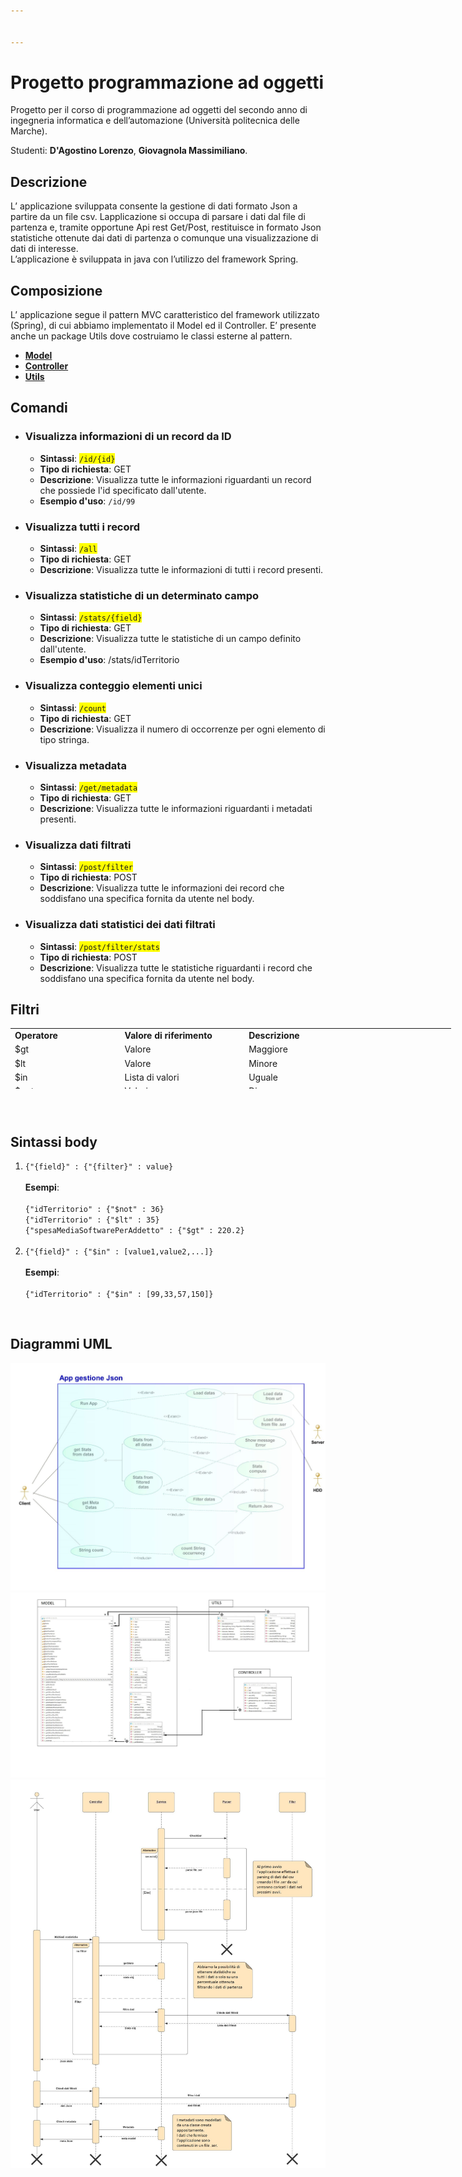 ```yaml
---


---
```


<h1 id="progetto-programmazione-ad-oggetti">Progetto programmazione ad oggetti</h1>
<p>Progetto per il corso di programmazione ad oggetti del secondo anno di ingegneria informatica e dell&rsquo;automazione (Universit&agrave; politecnica delle Marche).</p>
<p>Studenti: <strong>D'Agostino Lorenzo</strong>, <strong>Giovagnola Massimiliano</strong>.</p>
<h2 id="descrizione">Descrizione</h2>
<p>L&rsquo; applicazione sviluppata consente la gestione di dati formato Json a partire da un file csv. Lapplicazione si occupa di parsare i dati dal file di partenza e, tramite opportune Api rest Get/Post, restituisce in formato Json statistiche ottenute dai dati di partenza o comunque una visualizzazione di dati di interesse.<br /> L&rsquo;applicazione &egrave; sviluppata in java con l&rsquo;utilizzo del framework Spring.</p>
<h2 id="composizione">Composizione</h2>
<p>L&rsquo; applicazione segue il pattern MVC caratteristico del framework utilizzato (Spring), di cui abbiamo implementato il Model ed il Controller. E&rsquo; presente anche un package Utils dove costruiamo le classi esterne al pattern.</p>
<ul>
<li><a href="./src/main/java/com/dagomiliano/progettoesame/model"><strong>Model</strong></a></li>
<li><a href="./src/main/java/com/dagomiliano/progettoesame/controller"><strong>Controller</strong></a></li>
<li><a href="./src/main/java/com/dagomiliano/progettoesame/utils"><strong>Utils</strong></a></li>
</ul>
<h2>Comandi</h2>
<ul>
<li>
<h3>Visualizza informazioni di un record da ID</h3>
<ul>
<li><strong>Sintassi</strong>:&nbsp;<span style="background-color: #ffff00;"><code>/id/{id}</code></span></li>
<li><strong>Tipo di richiesta</strong>: GET</li>
<li><strong>Descrizione</strong>: Visualizza tutte le informazioni riguardanti un record che possiede l'id specificato dall'utente.</li>
<li><strong>Esempio d'uso</strong>: <code>/id/99&nbsp;</code></li>
</ul>
</li>
</ul>
<ul>
<li>
<h3><strong>Visualizza tutti i record</strong></h3>
<ul>
<li><strong>Sintassi</strong>: <span style="background-color: #ffff00;"><code>/all</code></span></li>
<li><strong>Tipo di richiesta</strong>: GET</li>
<li><strong>Descrizione</strong>: Visualizza tutte le informazioni di tutti i record presenti.</li>
</ul>
</li>
<li>
<h3>Visualizza statistiche di un determinato campo</h3>
<ul>
<li><strong>Sintassi</strong>: <span style="background-color: #ffff00;"><code>/stats/{field}</code></span></li>
<li><strong>Tipo di richiesta</strong>: GET</li>
<li><strong>Descrizione</strong>: Visualizza tutte le statistiche di un campo definito dall'utente.</li>
<li><strong>Esempio d'uso</strong>: /stats/idTerritorio</li>
</ul>
</li>
<li>
<h3>Visualizza conteggio elementi unici</h3>
<ul>
<li><strong>Sintassi</strong>: <span style="background-color: #ffff00;"><code>/count</code></span></li>
<li><strong>Tipo di richiesta</strong>: GET</li>
<li><strong>Descrizione</strong>: Visualizza il numero di occorrenze per ogni elemento di tipo stringa.</li>
</ul>
</li>
<li>
<h3>Visualizza metadata</h3>
<ul>
<li><strong>Sintassi</strong>: <span style="background-color: #ffff00;"><code>/get/metadata</code></span></li>
<li><strong>Tipo di richiesta</strong>: GET</li>
<li><strong>Descrizione</strong>: Visualizza tutte le informazioni riguardanti i metadati presenti.</li>
</ul>
</li>
<li>
<h3>Visualizza dati filtrati</h3>
<ul>
<li><strong>Sintassi</strong>: <span style="background-color: #ffff00;"><code>/post/filter</code></span></li>
<li><strong>Tipo di richiesta</strong>: POST</li>
<li><strong>Descrizione</strong>: Visualizza tutte le informazioni dei record che soddisfano una specifica fornita da utente nel body.</li>
</ul>
</li>
<li>
<h3>Visualizza dati statistici dei dati filtrati</h3>
<ul>
<li><strong>Sintassi</strong>: <span style="background-color: #ffff00;"><code>/post/filter/stats</code></span></li>
<li><strong>Tipo di richiesta</strong>: POST</li>
<li><strong>Descrizione</strong>: Visualizza tutte le statistiche riguardanti i record che soddisfano una specifica fornita da utente nel body.</li>
</ul>
</li>
</ul>
<h2>Filtri</h2>
<table style="height: 97px; width: 705px;">
<tbody>
<tr>
<td style="width: 168px;"><strong>Operatore</strong></td>
<td style="width: 192px;"><strong>Valore di riferimento</strong></td>
<td style="width: 333px;"><strong>Descrizione</strong></td>
</tr>
<tr>
<td style="width: 168px;">$gt</td>
<td style="width: 192px;">Valore</td>
<td style="width: 333px;">Maggiore</td>
</tr>
<tr>
<td style="width: 168px;">$lt</td>
<td style="width: 192px;">Valore</td>
<td style="width: 333px;">Minore</td>
</tr>
<tr>
<td style="width: 168px;">$in</td>
<td style="width: 192px;">Lista di valori</td>
<td style="width: 333px;">Uguale</td>
</tr>
<tr>
<td style="width: 168px;">$not</td>
<td style="width: 192px;">Valori</td>
<td style="width: 333px;">Diverso</td>
</tr>
</tbody>
</table>
<h3>&nbsp;</h3>
<h2>Sintassi body</h2>
<ol>
<li><code>{"{field}" : {"{filter}" : value} </code><br /><br /><strong>Esempi</strong>:<br /><br /><code>{"idTerritorio" : {"$not" : 36} </code><br /><code>{"idTerritorio" : {"$lt" : 35} </code><br /><code>{"spesaMediaSoftwarePerAddetto" : {"$gt" : 220.2} </code><br /><br /></li>
<li><code>{"{field}" : {"$in" : [value1,value2,...]} </code><br /><br /><strong>Esempi</strong>:<br /><br /><code>{"idTerritorio" : {"$in" : [99,33,57,150]} </code></li>
</ol>
<p>&nbsp;</p>
<h2 id="diagrammi-uml">Diagrammi UML</h2>
<p><img src="./resources/uml/img/useCase.jpg" /> <img src="./resources/uml/img/class.jpg" /> <img src="./resources/uml/img/sequence.jpg" /></p>
